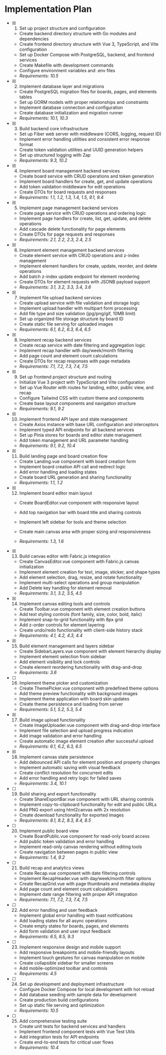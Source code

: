 # Implementation Plan

- [x] 1. Set up project structure and configuration

  - Create backend directory structure with Go modules and dependencies
  - Create frontend directory structure with Vue 3, TypeScript, and Vite configuration
  - Set up Docker Compose with PostgreSQL, backend, and frontend services
  - Create Makefile with development commands
  - Configure environment variables and .env files
  - _Requirements: 10.5_

- [x] 2. Implement database layer and migrations

  - Create PostgreSQL migration files for boards, pages, and elements tables
  - Set up GORM models with proper relationships and constraints
  - Implement database connection and configuration
  - Create database initialization and migration runner
  - _Requirements: 10.1, 10.3_

- [x] 3. Build backend core infrastructure

  - Set up Fiber web server with middleware (CORS, logging, request ID)
  - Implement error handling utilities and consistent error response format
  - Create token validation utilities and UUID generation helpers
  - Set up structured logging with Zap
  - _Requirements: 9.3, 10.2_

- [x] 4. Implement board management backend services

  - Create board service with CRUD operations and token generation
  - Implement board handlers for create, get, and update operations
  - Add token validation middleware for edit operations
  - Create DTOs for board requests and responses
  - _Requirements: 1.1, 1.2, 1.3, 1.4, 1.5, 9.1, 9.4_

- [x] 5. Implement page management backend services

  - Create page service with CRUD operations and ordering logic
  - Implement page handlers for create, list, get, update, and delete operations
  - Add cascade delete functionality for page elements
  - Create DTOs for page requests and responses
  - _Requirements: 2.1, 2.2, 2.3, 2.4, 2.5_

- [x] 6. Implement element management backend services

  - Create element service with CRUD operations and z-index management
  - Implement element handlers for create, update, reorder, and delete operations
  - Add batch z-index update endpoint for element reordering
  - Create DTOs for element requests with JSONB payload support
  - _Requirements: 3.1, 3.2, 3.3, 3.4, 3.6_

- [x] 7. Implement file upload backend services

  - Create upload service with file validation and storage logic
  - Implement upload handler with multipart form processing
  - Add file type and size validation (jpg/png/gif, 10MB limit)
  - Set up organized file storage structure by board ID
  - Create static file serving for uploaded images
  - _Requirements: 6.1, 6.2, 6.3, 6.4, 6.5_

- [x] 8. Implement recap backend services

  - Create recap service with date filtering and aggregation logic
  - Implement recap handler with day/week/month filtering
  - Add page count and element count calculations
  - Create DTOs for recap responses with page metadata
  - _Requirements: 7.1, 7.2, 7.3, 7.4, 7.5_

- [x] 9. Set up frontend project structure and routing

  - Initialize Vue 3 project with TypeScript and Vite configuration
  - Set up Vue Router with routes for landing, editor, public view, and recap
  - Configure Tailwind CSS with custom theme and components
  - Create base layout components and navigation structure
  - _Requirements: 9.1, 9.2_

- [x] 10. Implement frontend API layer and state management

  - Create Axios instance with base URL configuration and interceptors
  - Implement typed API endpoints for all backend services
  - Set up Pinia stores for boards and editor state management
  - Add token management and URL parameter handling
  - _Requirements: 9.1, 9.2, 10.4_

- [x] 11. Build landing page and board creation flow

  - Create Landing.vue component with board creation form
  - Implement board creation API call and redirect logic
  - Add error handling and loading states
  - Create board URL generation and sharing functionality
  - _Requirements: 1.1, 1.2_

- [x] 12. Implement board editor main layout

  - Create BoardEditor.vue component with responsive layout

  - Add top navigation bar with board title and sharing controls
  - Implement left sidebar for tools and theme selection
  - Create main canvas area with proper sizing and responsiveness
  - _Requirements: 1.3, 1.6_

- [x] 13. Build canvas editor with Fabric.js integration

  - Create CanvasEditor.vue component with Fabric.js canvas initialization
  - Implement element creation for text, image, sticker, and shape types
  - Add element selection, drag, resize, and rotate functionality
  - Implement multi-select operations and group manipulation
  - Add Delete key handling for element removal
  - _Requirements: 3.1, 3.2, 3.5, 4.5_

- [x] 14. Implement canvas editing tools and controls

  - Create Toolbar.vue component with element creation buttons
  - Add text styling controls (font family, size, color, bold, italic)
  - Implement snap-to-grid functionality with 8px grid
  - Add z-order controls for element layering
  - Create undo/redo functionality with client-side history stack
  - _Requirements: 4.1, 4.2, 4.3, 4.4_

- [x] 15. Build element management and layers sidebar

  - Create SidebarLayers.vue component with element hierarchy display
  - Implement element selection from sidebar
  - Add element visibility and lock controls
  - Create element reordering functionality with drag-and-drop
  - _Requirements: 3.6_

- [ ] 16. Implement theme picker and customization

  - Create ThemePicker.vue component with predefined theme options
  - Add theme preview functionality with background images
  - Implement theme application with board skin updates
  - Create theme persistence and loading from server
  - _Requirements: 5.1, 5.2, 5.3, 5.4_

- [x] 17. Build image upload functionality

  - Create ImageUploader.vue component with drag-and-drop interface
  - Implement file selection and upload progress indication
  - Add image validation and error handling
  - Create automatic image element creation after successful upload
  - _Requirements: 6.1, 6.2, 6.3, 6.5_

- [x] 18. Implement canvas state persistence

  - Add debounced API calls for element position and property changes
  - Implement automatic saving with visual feedback
  - Create conflict resolution for concurrent edits
  - Add error handling and retry logic for failed saves
  - _Requirements: 3.4, 10.1_

- [ ] 19. Build sharing and export functionality

  - Create ShareExportBar.vue component with URL sharing controls
  - Implement copy-to-clipboard functionality for edit and public URLs
  - Add PNG export using html2canvas with 2x resolution
  - Create download functionality for exported images
  - _Requirements: 8.1, 8.2, 8.3, 8.4, 8.5_

- [ ] 20. Implement public board view

  - Create BoardPublic.vue component for read-only board access
  - Add public token validation and error handling
  - Implement read-only canvas rendering without editing tools
  - Create navigation between pages in public view
  - _Requirements: 1.4, 9.2_

- [ ] 21. Build recap and analytics views

  - Create Recap.vue component with date filtering controls
  - Implement RecapHeader.vue with day/week/month filter options
  - Create RecapGrid.vue with page thumbnails and metadata display
  - Add page count and element count calculations
  - Implement date range filtering with proper API integration
  - _Requirements: 7.1, 7.2, 7.3, 7.4, 7.5_

- [ ] 22. Add error handling and user feedback

  - Implement global error handling with toast notifications
  - Add loading states for all async operations
  - Create empty states for boards, pages, and elements
  - Add form validation and user input feedback
  - _Requirements: 6.5, 8.5, 9.3_

- [ ] 23. Implement responsive design and mobile support

  - Add responsive breakpoints and mobile-friendly layouts
  - Implement touch gestures for canvas manipulation on mobile
  - Create collapsible sidebar for smaller screens
  - Add mobile-optimized toolbar and controls
  - _Requirements: 4.5_

- [ ] 24. Set up development and deployment infrastructure

  - Configure Docker Compose for local development with hot reload
  - Add database seeding with sample data for development
  - Create production build configurations
  - Set up static file serving and optimization
  - _Requirements: 10.5_

- [ ] 25. Add comprehensive testing suite
  - Create unit tests for backend services and handlers
  - Implement frontend component tests with Vue Test Utils
  - Add integration tests for API endpoints
  - Create end-to-end tests for critical user flows
  - _Requirements: 10.4_
